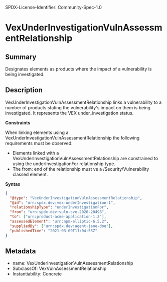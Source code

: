 SPDX-License-Identifier: Community-Spec-1.0

# VexUnderInvestigationVulnAssessmentRelationship

## Summary

Designates elements as products where the impact of a vulnerability is being
investigated.

## Description

VexUnderInvestigationVulnAssessmentRelationship links a vulnerability to a
number of products stating the vulnerability's impact on them is being
investigated. It represents the VEX under_investigation status.

**Constraints**

When linking elements using a VexUnderInvestigationVulnAssessmentRelationship
the following requirements must be observed:

- Elements linked with a VexUnderInvestigationVulnAssessmentRelationship are
  constrained to using the underInvestigationFor relationship type.
- The from: end of the relationship must ve a /Security/Vulnerability classed
  element.

**Syntax**

```json
{
  "@type": "VexUnderInvestigationVulnAssessmentRelationship",
  "@id": "urn:spdx.dev:vex-underInvestigation-1",
  "relationshipType": "underInvestigationFor",
  "from": "urn:spdx.dev:vuln-cve-2020-28498",
  "to": ["urn:product-acme-application-1.3"],
  "assessedElement": "urn:npm-elliptic-6.5.2",
  "suppliedBy": ["urn:spdx.dev:agent-jane-doe"],
  "publishedTime": "2021-03-09T11:04:53Z"
}
```

## Metadata

- name: VexUnderInvestigationVulnAssessmentRelationship
- SubclassOf:  VexVulnAssessmentRelationship
- Instantiability: Concrete
